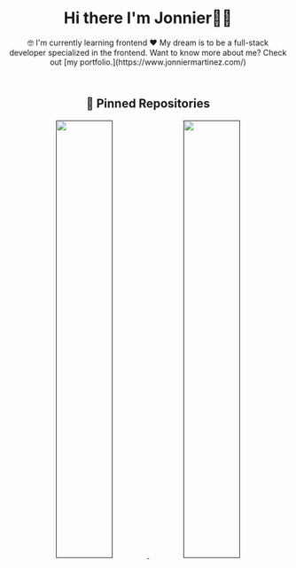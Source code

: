 <div>
  
<h1 align="center">
    Hi there I'm Jonnier👋🏽
      <br>
</h1>
<p align="center">
🤓 I'm currently learning frontend ❤️ My dream is to be a full-stack developer specialized in the frontend. Want to know more about me? Check out [my portfolio.](https://www.jonniermartinez.com/)
 </p>


</div>
 
<h2 align="center">
  <br>
    📌 Pinned Repositories
</h2>

<p align="center">
  <a href="" title="WordleClone | Jonnier Martinez">
     <img width="45%" src=""> 
  </a>
  <a href="" title="WordleClone | Jonnier Martinez">
     <img width="45%" src=""> 
  </a>
</p>
<!--
<p align="center">
  <a href="" title="">
      <img width="45%" src="">
      <img width="45%" src="">  
  </a>
</p>
-->

